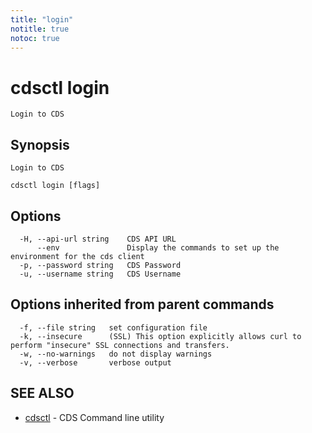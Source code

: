 ```yaml
---
title: "login"
notitle: true
notoc: true
---
```

# cdsctl login

`Login to CDS`

## Synopsis

`Login to CDS`

```
cdsctl login [flags]
```

## Options

```
  -H, --api-url string    CDS API URL
      --env               Display the commands to set up the environment for the cds client
  -p, --password string   CDS Password
  -u, --username string   CDS Username
```

## Options inherited from parent commands

```
  -f, --file string   set configuration file
  -k, --insecure      (SSL) This option explicitly allows curl to perform "insecure" SSL connections and transfers.
  -w, --no-warnings   do not display warnings
  -v, --verbose       verbose output
```

## SEE ALSO

* [cdsctl](/docs/components/cdsctl/cdsctl/)	 - CDS Command line utility

